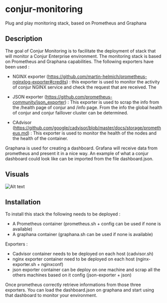 # conjur-monitoring
Plug and play monitoring stack, based on Prometheus and Graphana

## Description
The goal of Conjur Monitoring is to facilitate the deployment of stack that will monitor a Conjur Enterprise environment. 
The monitoring stack is based on Prometheus and Graphana capabilities. 
The following exporters have been used : 

- NGINX exporter (https://github.com/martin-helmich/prometheus-nginxlog-exporter#credits) : 
  this exporter is used to monitor the activity of conjur NGINX service and check the request that are received. 
  The 

- JSON exporter (https://github.com/prometheus-community/json_exporter) :
  This exporter is used to scrap the info from the /health page of conjur and /info page. From the info the global health of conjur and conjur faillover cluster can be determined. 

- CAdvisor (https://github.com/google/cadvisor/blob/master/docs/storage/prometheus.md) :
  This exporter is used to monitor the health of the nodes and the health of the container.

Graphana is used for creating a dashboard. Grafana will receive data from prometheus and present it in a nice way. An example of what a conjur dashboard could look like can be imported from the file dashboard.json.


## Visuals

![Alt text](Visuel/dashboard.png?raw=true "Dashboard Example")

## Installation
To install this stack the following needs to be deployed :

- A Prometheus container (prometheus.sh + config can be used if none is available)
- A graphana container (graphana.sh can be used if none is available)

Exporters :
- Cadvisor container needs to be deployed on each host (cadvisor.sh)
- nginx exporter container need to be deployed on each host (nginx-exporter.sh + nginxconf)
- json exporter container can be deploy on one machine and scrap all the others machines based on it config (json-exporter + json)

Once prometheus correctly retrieve informations from those three exporters. You can load the dashboard.json on graphana and start using that dashboard to monitor your environment. 
